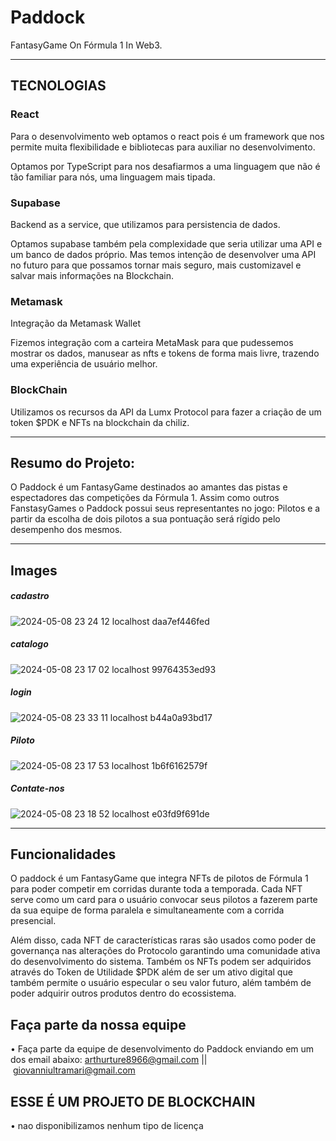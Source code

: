 # Paddock 
FantasyGame On Fórmula 1 In Web3. 

-------------------------------------------------------------
## TECNOLOGIAS 
### React
<p>Para o desenvolvimento web optamos o react pois é um framework que nos permite muita flexibilidade e bibliotecas para auxiliar no desenvolvimento.</p>
<p>Optamos por TypeScript para nos desafiarmos a uma linguagem que não é tão familiar para nós, uma linguagem mais tipada.</p>

### Supabase
<p>Backend as a service, que utilizamos para persistencia de dados.</p>
<p>Optamos supabase também pela complexidade que seria utilizar uma API e um banco de dados próprio. Mas temos intenção de desenvolver uma API no futuro para que possamos tornar mais seguro, mais customizavel e salvar mais informações na Blockchain.</p>

### Metamask
<p>Integração da Metamask Wallet</p>
<p>Fizemos integração com a carteira MetaMask para que pudessemos mostrar os dados, manusear as nfts e tokens de forma mais livre, trazendo uma experiência de usuário melhor.</p>

### BlockChain
<p>Utilizamos os recursos da API da Lumx Protocol para fazer a criação de um token $PDK e NFTs na blockchain da chiliz.</p>

-------------------------------------------------------------
## Resumo do Projeto: 
O Paddock é um FantasyGame destinados ao amantes das pistas e espectadores das competições da Fórmula 1. Assim como outros FanstasyGames o Paddock possui seus representantes no jogo: Pilotos e a partir da escolha de dois pilotos a sua pontuação será rígido pelo desempenho dos mesmos.



-------------------------------------------------------------

## Images 
##### cadastro
![2024-05-08 23 24 12 localhost daa7ef446fed](https://github.com/AdurraIS/paddock/assets/122327066/ec880527-5ec0-43b9-aa04-1d5d892612d3)

##### catalogo
![2024-05-08 23 17 02 localhost 99764353ed93](https://github.com/AdurraIS/paddock/assets/122327066/8c322b1c-3f73-4628-81c9-1d15ae201150)

##### login
![2024-05-08 23 33 11 localhost b44a0a93bd17](https://github.com/AdurraIS/paddock/assets/122327066/89de4573-4cf2-4e48-902c-174864d676f1)

##### Piloto
![2024-05-08 23 17 53 localhost 1b6f6162579f](https://github.com/AdurraIS/paddock/assets/122327066/bbe009ee-1c1e-447b-b6bd-200d41e9aafb)

##### Contate-nos
![2024-05-08 23 18 52 localhost e03fd9f691de](https://github.com/AdurraIS/paddock/assets/122327066/dc0f9c5a-cea8-424f-a43a-92e47821bc48)

-------------------------------------------------------------
## Funcionalidades
O paddock é um FantasyGame que integra NFTs de pilotos de Fórmula 1 para poder competir em corridas durante toda a temporada. Cada NFT serve como um card para o usuário convocar seus pilotos a fazerem parte da sua equipe de forma paralela e simultaneamente com a corrida presencial. 

Além disso, cada NFT de características raras são usados como poder de governança nas alterações do Protocolo garantindo uma comunidade ativa do desenvolvimento do sistema. Também os NFTs podem ser adquiridos através do Token de Utilidade $PDK além de ser um ativo digital que também permite o usuário especular o seu valor futuro, além também de poder adquirir outros produtos dentro do ecossistema. 



## Faça parte da nossa equipe
• Faça parte da equipe de desenvolvimento do Paddock enviando em um dos email abaixo:
 arthurture8966@gmail.com || giovanniultramari@gmail.com
## ESSE É UM PROJETO DE BLOCKCHAIN
• nao disponibilizamos nenhum tipo de licença
